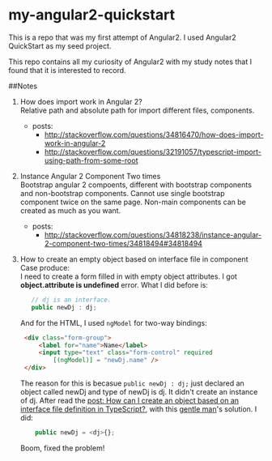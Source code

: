 # my-angular2-quickstart

This is a repo that was my first attempt of Angular2. I used Angular2 QuickStart as my seed project.

This repo contains all my curiosity of Angular2 with my study notes that I found that it is interested to record.

##Notes
1. How does import work in Angular 2?
   	<br/> Relative path and absolute path for import different files, components.
	  * posts:
 		  * http://stackoverflow.com/questions/34816470/how-does-import-work-in-angular-2
 		  * http://stackoverflow.com/questions/32191057/typescript-import-using-path-from-some-root

2. Instance Angular 2 Component Two times
  	<br/> Bootstrap angular 2 compoents, different with bootstrap components and non-bootstrap components.
	Cannot use single bootstrap component twice on the same page. Non-main components can be created
	as much as you want.
	  * posts:
		  * http://stackoverflow.com/questions/34818238/instance-angular-2-component-two-times/34818494#34818494

3. How to create an empty object based on interface file in component
   <br/>
   Case produce:<br/>
   I need to create a form filled in with empty object attributes. I got **object.attribute is undefined** error. What I did before is:
   ```javascript
   	  // dj is an interface.
      public newDj : dj;
   ```
   And for the HTML, I used `ngModel` for two-way bindings:
   ```html
   	<div class="form-group">
		<label for="name">Name</label>
		<input type="text" class="form-control" required 
		   	[(ngModel)] = "newDj.name" />
	</div>
	```
	The reason for this is becasue `public newDj : dj;` just declared an object called newDj and type of newDj is dj. It didn't create an instance of dj.
	After read the [post: How can I create an object based on an interface file definition in TypeScript?](http://stackoverflow.com/questions/13142635/how-can-i-create-an-object-based-on-an-interface-file-definition-in-typescript), with this [gentle man](http://stackoverflow.com/users/3180970/user3180970)'s solution.
	I did:
	```javascript
		public newDj = <dj>{};
	```
	Boom, fixed the problem!
